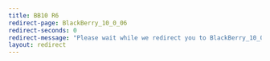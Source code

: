 ```yaml
---
title: BB10 R6
redirect-page: BlackBerry_10_0_06
redirect-seconds: 0
redirect-message: "Please wait while we redirect you to BlackBerry_10_0_06"
layout: redirect
---
```

